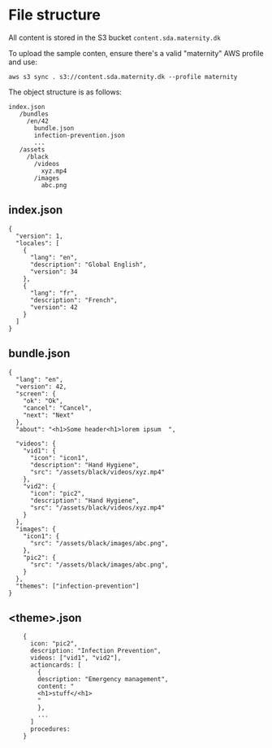 File structure
==============


All content is stored in the S3 bucket ```content.sda.maternity.dk```

To upload the sample conten, ensure there's a valid "maternity" AWS profile and use: 
```
aws s3 sync . s3://content.sda.maternity.dk --profile maternity
``` 

The object structure is as follows:

```
index.json
   /bundles
     /en/42
       bundle.json
       infection-prevention.json
       ...   
   /assets
     /black
       /videos
         xyz.mp4
       /images
         abc.png
```


index.json
----------
```
{
  "version": 1,
  "locales": [
    {
      "lang": "en",
      "description": "Global English",
      "version": 34
    },
    {
      "lang": "fr",
      "description": "French",
      "version": 42
    }
  ]
}

```

bundle.json
-----------

```
{
  "lang": "en",
  "version": 42,
  "screen": {
    "ok": "Ok",
    "cancel": "Cancel",
    "next": "Next"
  },
  "about": "<h1>Some header<h1>lorem ipsum  ",

  "videos": {
    "vid1": {
      "icon": "icon1",
      "description": "Hand Hygiene",
      "src": "/assets/black/videos/xyz.mp4"
    },
    "vid2": {
      "icon": "pic2",
      "description": "Hand Hygiene",
      "src": "/assets/black/videos/xyz.mp4"
    }
  },
  "images": {
    "icon1": {
      "src": "/assets/black/images/abc.png",
    },
    "pic2": {
      "src": "/assets/black/images/abc.png",
    }
  },
  "themes": ["infection-prevention"]
}

```

\<theme>.json
----------
```
    {
      icon: "pic2",
      description: "Infection Prevention",
      videos: ["vid1", "vid2"],
      actioncards: [
        {
        description: "Emergency management",
        content: "
        <h1>stuff</<h1>
        "
        },
        ...
      ]
      procedures: 
    }

```

